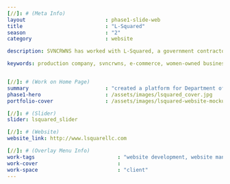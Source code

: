 ```yaml
---
[//]: # (Meta Info)
layout                          : phase1-slide-web
title 					        : "L-Squared"
season				            : "2"
category						: website

description: SVNCRWNS has worked with L-Squared, a government contractor serving clients in Boulder, Colorado, creating a website to meet their marketing goals.

keywords: production company, svncrwns, e-commerce, women-owned businesses, creative team, consulting, business operations, launch my brand, manage my brand, photography, videography, special projects


[//]: # (Work on Home Page)
summary                         : "created a platform for Department of Commerce Contractor, L-Squared to share their services and portfolio of work"
phase1-hero                     : /assets/images/lsquared_cover.jpg
portfolio-cover					: /assets/images/lsquared-website-mockup.jpg

[//]: # (Slider)
slider: lsquared_slider

[//]: # (Website)
website_link: http://www.lsquarellc.com

[//]: # (Overlay Menu Info)
work-tags 							: "website development, website management"
work-cover							:
work-space 							: "client"
---
```

